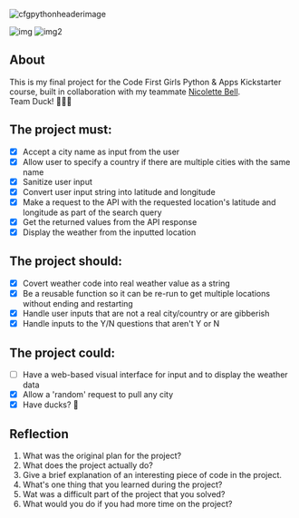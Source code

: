![cfgpythonheaderimage](https://user-images.githubusercontent.com/104512014/198839753-d1895769-875c-424c-bf50-bd40164fd41c.jpg)

![img](https://img.shields.io/badge/status-in%20progress-ff69b4) ![img2](https://badgen.net/pypi/python/black)

## About
This is my final project for the Code First Girls Python & Apps Kickstarter course, built in collaboration with my teammate [Nicolette Bell](https://github.com/nicolettebell).  
Team Duck! 🦆🦆🦆

## The project must:
- [x] Accept a city name as input from the user
- [x] Allow user to specify a country if there are multiple cities with the same name
- [x] Sanitize user input 
- [x] Convert user input string into latitude and longitude
- [x] Make a request to the API with the requested location's latitude and longitude as part of the search query
- [x] Get the returned values from the API response
- [x] Display the weather from the inputted location

## The project should:
- [x] Covert weather code into real weather value as a string
- [x] Be a reusable function so it can be re-run to get multiple locations without ending and restarting 
- [x] Handle user inputs that are not a real city/country or are gibberish
- [x] Handle inputs to the Y/N questions that aren't Y or N

## The project could:
- [ ] Have a web-based visual interface for input and to display the weather data
- [x] Allow a 'random' request to pull any city
- [x] Have ducks? 🦆

## Reflection
1. What was the original plan for the project?
2. What does the project actually do?
1. Give a brief explanation of an interesting piece of code in the project.
2. What's one thing that you learned during the project?
3. Wat was a difficult part of the project that you solved?
4. What would you do if you had more time on the project?




